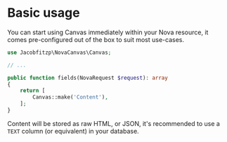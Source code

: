 # Basic usage

You can start using Canvas immediately within your Nova resource, it comes pre-configured out of the box to suit most use-cases.

```php
use Jacobfitzp\NovaCanvas\Canvas;

// ...

public function fields(NovaRequest $request): array
{
    return [
        Canvas::make('Content'),
    ];
}
```

Content will be stored as raw HTML, or JSON, it's recommended to use a `TEXT` column  (or equivalent) in your database.